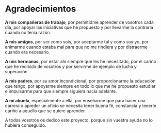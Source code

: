 # Agradecimientos

**A mis compañeros de trabajo**, por permitidme aprender de vosotros cada día, por apoyar las iniciativas que he propuesto y por llevarme la contraria cuando no tenía razón.

**A mis amigos**, por ser como sois, por aceptarme tal y como soy yo, por animarme cuando estaba mal para que no me rindiera y por distraerme cuando era necesario.

**A mis hermanos**, por estar ahí siempre que les he necesitado, por el cariño que he recibido de vosotros y por servirme de ejemplo de lucha y superación.

**A mis padres**, por su amor incondicional, por proporcionarme la educación que tengo, por apoyarme siempre en todo lo que me he propuesto estudiar e impulsarme para que siempre siguiera hacia adelante.

**A mi abuela**, especialmente a ella, por enseñarme que para hacer una carrera o apreder un oficio se necesita tener buena fé, constancia y tenerle cariño a aquello que se quiere aprender.

A todos vosotros os dedico este proyecto, porque sin vuestra ayuda no lo hubiera conseguido.
